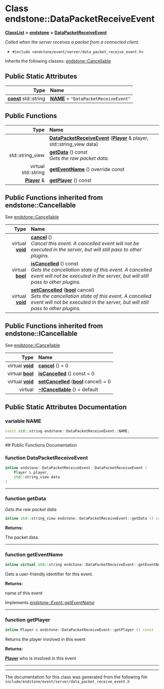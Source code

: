 

# Class endstone::DataPacketReceiveEvent



[**ClassList**](annotated.md) **>** [**endstone**](namespaceendstone.md) **>** [**DataPacketReceiveEvent**](classendstone_1_1DataPacketReceiveEvent.md)



_Called when the server receives a packet from a connected client._ 

* `#include <endstone/event/server/data_packet_receive_event.h>`



Inherits the following classes: [endstone::Cancellable](classendstone_1_1Cancellable.md)
































## Public Static Attributes

| Type | Name |
| ---: | :--- |
|  [**const**](classendstone_1_1Vector.md) std::string | [**NAME**](#variable-name)   = `"DataPacketReceiveEvent"`<br> |










































## Public Functions

| Type | Name |
| ---: | :--- |
|   | [**DataPacketReceiveEvent**](#function-datapacketreceiveevent) ([**Player**](classendstone_1_1Player.md) & player, std::string\_view data) <br> |
|  std::string\_view | [**getData**](#function-getdata) () const<br>_Gets the raw packet data._  |
| virtual std::string | [**getEventName**](#function-geteventname) () override const<br> |
|  [**Player**](classendstone_1_1Player.md) & | [**getPlayer**](#function-getplayer) () const<br> |


## Public Functions inherited from endstone::Cancellable

See [endstone::Cancellable](classendstone_1_1Cancellable.md)

| Type | Name |
| ---: | :--- |
| virtual [**void**](classendstone_1_1Vector.md) | [**cancel**](classendstone_1_1Cancellable.md#function-cancel) () <br>_Cancel this event. A cancelled event will not be executed in the server, but will still pass to other plugins._  |
| virtual [**bool**](classendstone_1_1Vector.md) | [**isCancelled**](classendstone_1_1Cancellable.md#function-iscancelled) () const<br>_Gets the cancellation state of this event. A cancelled event will not be executed in the server, but will still pass to other plugins._  |
| virtual [**void**](classendstone_1_1Vector.md) | [**setCancelled**](classendstone_1_1Cancellable.md#function-setcancelled) ([**bool**](classendstone_1_1Vector.md) cancel) <br>_Sets the cancellation state of this event. A cancelled event will not be executed in the server, but will still pass to other plugins._  |


## Public Functions inherited from endstone::ICancellable

See [endstone::ICancellable](classendstone_1_1ICancellable.md)

| Type | Name |
| ---: | :--- |
| virtual [**void**](classendstone_1_1Vector.md) | [**cancel**](classendstone_1_1ICancellable.md#function-cancel) () = 0<br> |
| virtual [**bool**](classendstone_1_1Vector.md) | [**isCancelled**](classendstone_1_1ICancellable.md#function-iscancelled) () const = 0<br> |
| virtual [**void**](classendstone_1_1Vector.md) | [**setCancelled**](classendstone_1_1ICancellable.md#function-setcancelled) ([**bool**](classendstone_1_1Vector.md) cancel) = 0<br> |
| virtual  | [**~ICancellable**](classendstone_1_1ICancellable.md#function-icancellable) () = default<br> |
















































































## Public Static Attributes Documentation




### variable NAME 

```C++
const std::string endstone::DataPacketReceiveEvent::NAME;
```




<hr>
## Public Functions Documentation




### function DataPacketReceiveEvent 

```C++
inline endstone::DataPacketReceiveEvent::DataPacketReceiveEvent (
    Player & player,
    std::string_view data
) 
```




<hr>



### function getData 

_Gets the raw packet data._ 
```C++
inline std::string_view endstone::DataPacketReceiveEvent::getData () const
```





**Returns:**

The packet data. 





        

<hr>



### function getEventName 

```C++
inline virtual std::string endstone::DataPacketReceiveEvent::getEventName () override const
```



Gets a user-friendly identifier for this event.




**Returns:**

name of this event 





        
Implements [*endstone::Event::getEventName*](classendstone_1_1Event.md#function-geteventname)


<hr>



### function getPlayer 

```C++
inline Player & endstone::DataPacketReceiveEvent::getPlayer () const
```



Returns the player involved in this event




**Returns:**

[**Player**](classendstone_1_1Player.md) who is involved in this event 





        

<hr>

------------------------------
The documentation for this class was generated from the following file `include/endstone/event/server/data_packet_receive_event.h`

